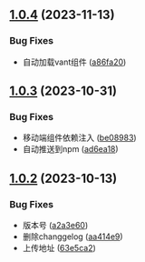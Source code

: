 

## [1.0.4](https://git.17usoft.com/elonghotel/elong-ui/compare/1.0.3...1.0.4) (2023-11-13)


### Bug Fixes

* 自动加载vant组件 ([a86fa20](https://git.17usoft.com/elonghotel/elong-ui/commit/a86fa204d37549e4375c45b11992620ff5aee4dd))

## [1.0.3](https://git.17usoft.com/elonghotel/elong-ui/compare/1.0.2...1.0.3) (2023-10-31)


### Bug Fixes

* 移动端组件依赖注入 ([be08983](https://git.17usoft.com/elonghotel/elong-ui/commit/be089839c7baaaeddd208e64ca53b6f5a167aa95))
* 自动推送到npm ([ad6ea18](https://git.17usoft.com/elonghotel/elong-ui/commit/ad6ea188386f883a1f5291f679f430361ff98299))

## [1.0.2](https://git.17usoft.com/elonghotel/elong-ui/compare/0.1.3...1.0.2) (2023-10-13)


### Bug Fixes

* 版本号 ([a2a3e60](https://git.17usoft.com/elonghotel/elong-ui/commit/a2a3e60a642c7e7f06194577f21ec969ade33f87))
* 删除changgelog ([aa414e9](https://git.17usoft.com/elonghotel/elong-ui/commit/aa414e991fb9000a7ce856e3b5e7a1103f53d65c))
* 上传地址 ([63e5ca2](https://git.17usoft.com/elonghotel/elong-ui/commit/63e5ca2ba93fa5904230e542c32abebf766f509e))